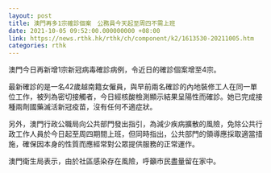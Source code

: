 ```yaml
---
layout: post
title: 澳門再多1宗確診個案　公務員今天起至周四不需上班
date: 2021-10-05 09:52:00.000000000 +08:00
link: https://news.rthk.hk/rthk/ch/component/k2/1613530-20211005.htm
categories: rthk
---
```


澳門今日再新增1宗新冠病毒確診病例，令近日的確診個案增至4宗。

最新確診的是一名42歲越南籍女僱員，與早前兩名確診的內地裝修工人在同一單位工作，被列為密切接觸者，今日經核酸檢測顯示結果呈陽性而確診。她已完成接種兩劑國藥滅活新冠疫苗，沒有任何不適症狀。

另外，澳門行政公職局向公共部門發出指引，為減少疾病擴散的風險，免除公共行政工作人員於今日起至周四期間上班，但同時指出，公共部門的領導應採取適當措施，確保因本身的性質而應經常對公眾提供服務的正常運作。

澳門衛生局表示，由於社區感染存在風險，呼籲市民盡量留在家中。
